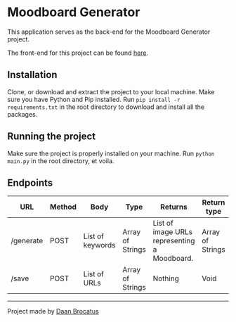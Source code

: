 # Moodboard Generator
This application serves as the back-end for the Moodboard Generator project. 

The front-end for this project can be found [here](https://github.com/Inn0/moodboard-generator-frontend).

## Installation     
Clone, or download and extract the project to your local machine. Make sure you have Python and Pip installed. Run `pip install -r requirements.txt` in the root directory to download and install all the packages. 

## Running the project
Make sure the project is properly installed on your machine.
Run `python main.py` in the root directory, et voila.

## Endpoints
| URL       | Method | Body             | Type             | Returns                                      | Return type      |
|-----------|--------|------------------|------------------|----------------------------------------------|------------------|
| /generate | POST   | List of keywords | Array of Strings | List of image URLs representing a Moodboard. | Array of Strings |
| /save     | POST   | List of URLs     | Array of Strings | Nothing                                      | Void             |

---
Project made by [Daan Brocatus](https://daanbrocatus.nl/)
